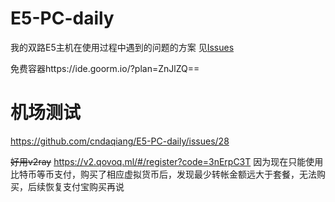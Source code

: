 # E5-PC-daily
我的双路E5主机在使用过程中遇到的问题的方案
见[Issues](https://github.com/cndaqiang/E5-PC-daily/issues)

免费容器https://ide.goorm.io/?plan=ZnJlZQ==

# 机场测试
https://github.com/cndaqiang/E5-PC-daily/issues/28

~~好用v2ray~~ https://v2.qovoq.ml/#/register?code=3nErpC3T
因为现在只能使用比特币等币支付，购买了相应虚拟货币后，发现最少转帐金额远大于套餐，无法购买，后续恢复支付宝购买再说
